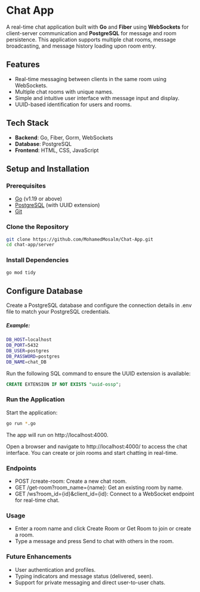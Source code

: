 # Chat App

A real-time chat application built with **Go** and **Fiber** using **WebSockets** for client-server communication and **PostgreSQL** for message and room persistence. This application supports multiple chat rooms, message broadcasting, and message history loading upon room entry.

## Features

- Real-time messaging between clients in the same room using WebSockets.
- Multiple chat rooms with unique names.
- Simple and intuitive user interface with message input and display.
- UUID-based identification for users and rooms.

## Tech Stack

- **Backend**: Go, Fiber, Gorm, WebSockets
- **Database**: PostgreSQL
- **Frontend**: HTML, CSS, JavaScript

## Setup and Installation

### Prerequisites

- [Go](https://golang.org/doc/install) (v1.19 or above)
- [PostgreSQL](https://www.postgresql.org/download/) (with UUID extension)
- [Git](https://git-scm.com/)

### Clone the Repository


```bash
git clone https://github.com/MohamedMosalm/Chat-App.git
cd chat-app/server
```

### Install Dependencies

```bash
go mod tidy
```

## Configure Database

Create a PostgreSQL database and configure the connection details in .env file to match your PostgreSQL credentials.

##### Example:

```bash
DB_HOST=localhost
DB_PORT=5432
DB_USER=postgres
DB_PASSWORD=postgres
DB_NAME=chat_DB
```

Run the following SQL command to ensure the UUID extension is available:

```sql
CREATE EXTENSION IF NOT EXISTS "uuid-ossp";
```

### Run the Application

Start the application:

```bash
go run *.go
```
The app will run on http://localhost:4000.

Open a browser and navigate to http://localhost:4000/ to access the chat interface. You can create or join rooms and start chatting in real-time.

### Endpoints
- POST /create-room: Create a new chat room.
- GET /get-room?room_name={name}: Get an existing room by name.
- GET /ws?room_id={id}&client_id={id}: Connect to a WebSocket endpoint for real-time chat.

### Usage
- Enter a room name and click Create Room or Get Room to join or create a room.
- Type a message and press Send to chat with others in the room.

### Future Enhancements
- User authentication and profiles.
- Typing indicators and message status (delivered, seen).
- Support for private messaging and direct user-to-user chats.
